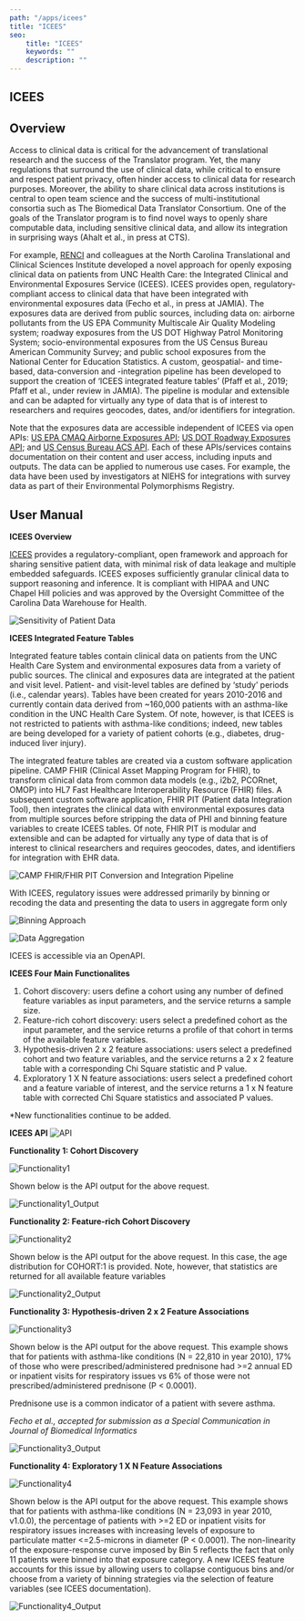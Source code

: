 ```yaml
---
path: "/apps/icees"
title: "ICEES"
seo:
    title: "ICEES"
    keywords: ""
    description: ""
---
```

## ICEES

## Overview
Access to clinical data is critical for the advancement of translational research and the success of the Translator program. Yet, the many regulations that surround the use of clinical data, while critical to ensure and respect patient privacy, often hinder access to clinical data for research purposes. Moreover, the ability to share clinical data across institutions is central to open team science and the success of multi-institutional consortia such as The Biomedical Data Translator Consortium. One of the goals of the Translator program is to find novel ways to openly share computable data, including sensitive clinical data, and allow its integration in surprising ways (Ahalt et al., in press at CTS).

For example, [RENCI](https://renci.org/) and colleagues at the North Carolina Translational and Clinical Sciences Institute developed a novel approach for openly exposing clinical data on patients from UNC Health Care: the Integrated Clinical and Environmental Exposures Service (ICEES). ICEES provides open, regulatory-compliant access to clinical data that have been integrated with environmental exposures data (Fecho et al., in press at JAMIA). The exposures data are derived from public sources, including data on: airborne pollutants from the US EPA Community Multiscale Air Quality Modeling system; roadway exposures from the US DOT Highway Patrol Monitoring System; socio-environmental exposures from the US Census Bureau American Community Survey; and public school exposures from the National Center for Education Statistics. A custom, geospatial- and time-based, data-conversion and -integration pipeline has been developed to support the creation of ‘ICEES integrated feature tables’ (Pfaff et al., 2019; Pfaff et al., under review in JAMIA). The pipeline is modular and extensible and can be adapted for virtually any type of data that is of interest to researchers and requires geocodes, dates, and/or identifiers for integration.

Note that the exposures data are accessible independent of ICEES via open APIs: [US EPA CMAQ Airborne Exposures API](http://bdt-cmaq.renci.org:8080/cmaq_exposures_api/v1/ui/#!/default/get_values); [US DOT Roadway Exposures API](http://bdt-proximity.renci.org:8080/roadway_proximity_api/v1/ui/#!/default/get_distance); and [US Census Bureau ACS API](http://bdt-social.renci.org:8080/socio_environmental_exposures_api/v1/ui/#!/default/get_values). Each of these APIs/services contains documentation on their content and user access, including inputs and outputs. The data can be applied to numerous use cases. For example, the data have been used by investigators at NIEHS for integrations with survey data as part of their Environmental Polymorphisms Registry.

## User Manual

**ICEES Overview**

[ICEES](https://icees.renci.org/apidocs/) provides a regulatory-compliant, open framework and approach for sharing sensitive patient data, with minimal risk of data leakage and multiple embedded safeguards. ICEES exposes sufficiently granular clinical data to support reasoning and inference. It is compliant with HIPAA and UNC Chapel Hill policies and was approved by the Oversight Committee of the Carolina Data Warehouse for Health.

![Sensitivity of Patient Data](SensitivityScale.png)

**ICEES Integrated Feature Tables**

Integrated feature tables contain clinical data on patients from the UNC Health Care System and environmental exposures data from a variety of public sources. The clinical and exposures data are integrated at the patient and visit level. Patient- and visit-level tables are defined by ‘study’ periods (i.e., calendar years). Tables have been created for years 2010-2016 and currently contain data derived from ~160,000 patients with an asthma-like condition in the UNC Health Care System. Of note, however, is that ICEES is not restricted to patients with asthma-like conditions; indeed, new tables are being developed for a variety of patient cohorts (e.g., diabetes, drug-induced liver injury).

The integrated feature tables are created via a custom software application pipeline. CAMP FHIR (Clinical Asset Mapping Program for FHIR), to transform clinical data from common data models (e.g., i2b2, PCORnet, OMOP) into HL7 Fast Healthcare Interoperability Resource (FHIR) files. A subsequent custom software application, FHIR PIT (Patient data Integration Tool), then integrates the clinical data with environmental exposures data from multiple sources before stripping the data of PHI and binning feature variables to create ICEES tables. Of note, FHIR PIT is modular and extensible and can be adapted for virtually any type of data that is of interest to clinical researchers and requires geocodes, dates, and identifiers for integration with EHR data.

![CAMP FHIR/FHIR PIT Conversion and Integration Pipeline](CAMP_FHIR_FHIR_PIT.png)

With ICEES, regulatory issues were addressed primarily by binning or recoding the data and presenting the data to users in aggregate form only

![Binning Approach](BinningApproach.png)

![Data Aggregation](Aggregation.png)

ICEES is accessible via an OpenAPI.

**ICEES Four Main Functionalites**
1. Cohort discovery: users define a cohort using any number of defined feature variables as input parameters, and the service returns a sample size.
2. Feature-rich cohort discovery: users select a predefined cohort as the input parameter, and the service returns a profile of that cohort in terms of the available feature variables.
3. Hypothesis-driven 2 x 2 feature associations: users select a predefined cohort and two feature variables, and the service returns a 2 x 2 feature table with a corresponding Chi Square statistic and P value.
4. Exploratory 1 X N feature associations: users select a predefined cohort and a feature variable of interest, and the service returns a 1 x N feature table with corrected Chi Square statistics and associated P values.

*New functionalities continue to be added.

**ICEES API**
![API](API.png)

**Functionality 1: Cohort Discovery**

![Functionality1](Functionality1.png)

Shown below is the API output for the above request.

![Functionality1_Output](Functionality1_Output.png)

**Functionality 2: Feature-rich Cohort Discovery**

![Functionality2](Functionality2.png)

Shown below is the API output for the above request. In this case, the age distribution for COHORT:1 is provided. Note, however, that statistics are returned for all available feature variables

![Functionality2_Output](Functionality2_Output.png)

**Functionality 3: Hypothesis-driven 2 x 2 Feature Associations**

![Functionality3](Functionality3.png)

Shown below is the API output for the above request. This example shows that for patients with asthma-like conditions (N = 22,810 in year 2010), 17% of those who were prescribed/administered prednisone had >=2 annual ED or inpatient visits for respiratory issues vs 6% of those were not prescribed/administered prednisone (P < 0.0001).

Prednisone use is a common indicator of a patient with severe asthma.

*Fecho et al., accepted for submission as a Special Communication in Journal of Biomedical Informatics*

![Functionality3_Output](Functionality3_Output.png)

**Functionality 4: Exploratory 1 X N Feature Associations**

![Functionality4](Functionality4.png)

Shown below is the API output for the above request. This example shows that for patients with asthma-like conditions (N = 23,093 in year 2010, v1.0.0), the percentage of patients with >=2 ED or inpatient visits for respiratory issues increases with increasing levels of exposure to particulate matter <=2.5-microns in diameter (P < 0.0001). The non-linearity of the exposure-response curve imposed by Bin 5 reflects the fact that only 11 patients were binned into that exposure category. A new ICEES feature accounts for this issue by allowing users to collapse contiguous bins and/or choose from a variety of binning strategies via the selection of feature variables (see ICEES documentation).

![Functionality4_Output](Functionality4_Output.png)


